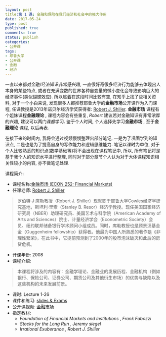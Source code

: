 ```yaml
---
layout: post
title:第 1 课: 金融和保险在我们经济和社会中的强大作用
date: 2017-05-24 
type: post
published: true
comments: true
status: publish
categories:
- 公开课
tags:
- 耶鲁大学
- 公开课
- 金融
- 经济
---
```

一直以来都对金融/经济知识非常感兴趣, 一直很好奇很多经济行为能够去体现出人本身的某些特点, 或者在充满变数的世界各种自变量的微小变化会导致影响巨大的经济事件(类似蝴蝶效应). 所以趁着在这段时间比较有空, 在知乎上找了些相关资料, 对于一个小白来说, 发现很多人都推荐耶鲁大学的**金融市场**公开课作为入门课程, 任课教授是2013年诺贝尔经济学奖获得者: [Robert J. Shiller](http://www.econ.yale.edu/~shiller/). **金融市场** 课程有个姐妹课程**金融理论** , 课程内容会有些重复, *Robert* 建议若对金融知识有非常浓厚的兴趣, 建议可以两门课都学习. 鉴于个人时间, 个人选择先学习**金融市场** , 至于**金融理论** 课程, 以后再表.

在接下来的时间内, 我将会通过视频慢慢整理出部分笔记, 一是为了巩固学到的知识点, 二是也是为了提高自身的写作能力和逻辑思维能力. 笔记以课时为单位, 对于个人比较熟悉的知识点(数学基础等)将不会出现在课程笔记中, 所以, 所有笔记将是基于我个人的知识水平进行整理, 同时对于部分章节个人认为对于大体课程知识相关性较小的内容, 亦不做笔记处理.

课程简介:
- 课程名称:[金融市场 (ECON 252: Financial Markets)](http://oyc.yale.edu/economics/econ-252-08#syllabus)
- 任课老师: [Robert J. Shiller](http://www.econ.yale.edu/~shiller/)
>罗伯特 J·席勒教授（Robert J. Shiller）现就职于耶鲁大学Cowles经济学研究基地，斯坦利·里索（Stanley B. Resor）经济学教授。现任美国国家经济研究局（NBER）助理研究员、美国艺术与科学院（American Academy of Arts and Sciences）院士、计量经济学会（Econometric Society）会员、纽约联邦储备银行学术顾问小组成员。同时，席勒教授也是顾景汉基金金（Guggenheim fellowship）获得者。他最为中国人所熟悉的著作是《非理性繁荣》，在此书中，它提前预测到了2000年的股市泡沫破灭和此后的房贷危机。
- 开课年份: 2008
- 课程介绍: 
> 本课程将涉及的内容有：金融学理论、金融业的发展历程、金融机构（例如银行、保险公司、证券公司、期货公司及其他衍生市场）的优势与缺陷以及这些机构的未来发展前景。
- 课时: Lecture 1-26
- 课件和练习: [slides & Exams](http://oyc.yale.edu/economics/econ-252-08#sessions)
- 公开课视频: [金融市场](http://open.163.com/special/financialmarkets/)
- 指定教材: 
	- *Foundation of Financial Markets and Institutions* , *Frank Fabozzi*
	- *Stocks for the Long Run* , *Jeremy siegel*
	- *Irrational Exuberance* , *Robert J. Shiller*
